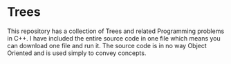 Trees
=====
This repository has a collection of Trees and related Programming problems in C++. 
I have included the entire source code in one file which means you can download one file and run it.
The source code is in no way Object Oriented and is used simply to convey concepts.
